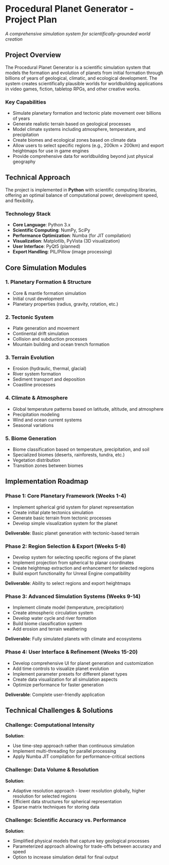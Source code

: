 # Procedural Planet Generator - Project Plan

*A comprehensive simulation system for scientifically-grounded world creation*

## Project Overview

The Procedural Planet Generator is a scientific simulation system that models the formation and evolution of planets from initial formation through billions of years of geological, climatic, and ecological development. The system creates scientifically plausible worlds for worldbuilding applications in video games, fiction, tabletop RPGs, and other creative works.

### Key Capabilities

- Simulate planetary formation and tectonic plate movement over billions of years
- Generate realistic terrain based on geological processes
- Model climate systems including atmosphere, temperature, and precipitation
- Create biomes and ecological zones based on climate data
- Allow users to select specific regions (e.g., 200km × 200km) and export heightmaps for use in game engines
- Provide comprehensive data for worldbuilding beyond just physical geography

## Technical Approach

The project is implemented in **Python** with scientific computing libraries, offering an optimal balance of computational power, development speed, and flexibility.

### Technology Stack

- **Core Language**: Python 3.x
- **Scientific Computing**: NumPy, SciPy
- **Performance Optimization**: Numba (for JIT compilation)
- **Visualization**: Matplotlib, PyVista (3D visualization)
- **User Interface**: PyQt5 (planned)
- **Export Handling**: PIL/Pillow (image processing)

## Core Simulation Modules

### 1. Planetary Formation & Structure

- Core & mantle formation simulation
- Initial crust development
- Planetary properties (radius, gravity, rotation, etc.)

### 2. Tectonic System

- Plate generation and movement
- Continental drift simulation
- Collision and subduction processes
- Mountain building and ocean trench formation

### 3. Terrain Evolution

- Erosion (hydraulic, thermal, glacial)
- River system formation
- Sediment transport and deposition
- Coastline processes

### 4. Climate & Atmosphere

- Global temperature patterns based on latitude, altitude, and atmosphere
- Precipitation modeling
- Wind and ocean current systems
- Seasonal variations

### 5. Biome Generation

- Biome classification based on temperature, precipitation, and soil
- Specialized biomes (deserts, rainforests, tundra, etc.)
- Vegetation distribution
- Transition zones between biomes

## Implementation Roadmap

### Phase 1: Core Planetary Framework (Weeks 1-4)

- Implement spherical grid system for planet representation
- Create initial plate tectonics simulation
- Generate basic terrain from tectonic processes
- Develop simple visualization system for the planet

**Deliverable**: Basic planet generation with tectonic-based terrain

### Phase 2: Region Selection & Export (Weeks 5-8)

- Develop system for selecting specific regions of the planet
- Implement projection from spherical to planar coordinates
- Create heightmap extraction and enhancement for selected regions
- Build export functionality for Unreal Engine compatibility

**Deliverable**: Ability to select regions and export heightmaps

### Phase 3: Advanced Simulation Systems (Weeks 9-14)

- Implement climate model (temperature, precipitation)
- Create atmospheric circulation system
- Develop water cycle and river formation
- Build biome classification system
- Add erosion and terrain weathering

**Deliverable**: Fully simulated planets with climate and ecosystems

### Phase 4: User Interface & Refinement (Weeks 15-20)

- Develop comprehensive UI for planet generation and customization
- Add time controls to visualize planet evolution
- Implement parameter presets for different planet types
- Create data visualization for all simulation aspects
- Optimize performance for faster generation

**Deliverable**: Complete user-friendly application

## Technical Challenges & Solutions

### Challenge: Computational Intensity

**Solution**: 
- Use time-step approach rather than continuous simulation
- Implement multi-threading for parallel processing
- Apply Numba JIT compilation for performance-critical sections

### Challenge: Data Volume & Resolution

**Solution**:
- Adaptive resolution approach - lower resolution globally, higher resolution for selected regions
- Efficient data structures for spherical representation
- Sparse matrix techniques for storing data

### Challenge: Scientific Accuracy vs. Performance

**Solution**:
- Simplified physical models that capture key geological processes
- Parameterized approach allowing for trade-offs between accuracy and speed
- Option to increase simulation detail for final output
